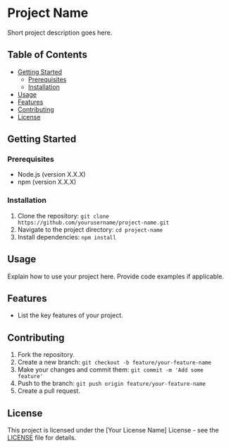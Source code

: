 # Project Name

Short project description goes here.

## Table of Contents

- [Getting Started](#getting-started)
  - [Prerequisites](#prerequisites)
  - [Installation](#installation)
- [Usage](#usage)
- [Features](#features)
- [Contributing](#contributing)
- [License](#license)

## Getting Started

### Prerequisites

- Node.js (version X.X.X)
- npm (version X.X.X)

### Installation

1. Clone the repository: `git clone https://github.com/yourusername/project-name.git`
2. Navigate to the project directory: `cd project-name`
3. Install dependencies: `npm install`

## Usage

Explain how to use your project here. Provide code examples if applicable.

## Features

- List the key features of your project.

## Contributing

1. Fork the repository.
2. Create a new branch: `git checkout -b feature/your-feature-name`
3. Make your changes and commit them: `git commit -m 'Add some feature'`
4. Push to the branch: `git push origin feature/your-feature-name`
5. Create a pull request.

## License

This project is licensed under the [Your License Name] License - see the [LICENSE](LICENSE) file for details.
